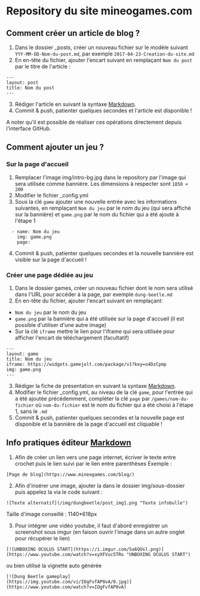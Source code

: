 Repository du site mineogames.com
==================================

## Comment créer un article de blog ?
1. Dans le dossier _posts, créer un nouveau fichier sur le modèle suivant ``YYY-MM-DD-Nom-du-post.md``, par exemple ``2017-04-23-Creation-du-site.md``
2. En en-tête du fichier, ajouter l'encart suivant en remplaçant ``Nom du post`` par le titre de l'article :

```
---
layout: post
title: Nom du post
---
```    

3. Rédiger l'article en suivant la syntaxe [Markdown](https://github.com/adam-p/markdown-here/wiki/Markdown-Cheatsheet).
4. Commit & push, patienter quelques secondes et l'article est disponible !

A noter qu'il est possible de réaliser ces opérations directement depuis l'interface GitHub.

## Comment ajouter un jeu ?
### Sur la page d'accueil
1. Remplacer l'image img/intro-bg.jpg dans le repository par l'image qui sera utilisée comme bannière. Les dimensions à respecter sont ``1850 × 200``
2. Modifier le fichier _config.yml
3. Sous la clé ``game`` ajouter une nouvelle entrée avec les informations suivantes, en remplaçant ```Nom du jeu``` par le nom du jeu (qui sera affiché sur la bannière) et ``game.png`` par le nom du fichier qui a été ajouté à l'étape 1

```
  - name: Nom du jeu
    img: game.png
    page:
```

4. Commit & push, patienter quelques secondes et la nouvelle bannière est visible sur la page d'accueil !

### Créer une page dédiée au jeu
1. Dans le dossier games, créer un nouveau fichier dont le nom sera utilisé dans l'URL pour accéder à la page, par exemple ``dung-beetle.md``
2. En en-tête du fichier, ajouter l'encart suivant en remplaçant:
 - ``Nom du jeu`` par le nom du jeu
 - ``game.png`` par la bannière qui a été utilisée sur la page d'accueil (il est possible d'utiliser d'une autre image)
 - Sur la clé ``iframe`` mettre le lien pour l'iframe qui sera utilisée pour afficher l'encart de téléchargement (facultatif)

```
---
layout: game
title: Nom du jeu
iframe: https://widgets.gamejolt.com/package/v1?key=o4DzCpmp
img: game.png
---
```

3. Rédiger la fiche de présentation en suivant la syntaxe [Markdown](https://github.com/adam-p/markdown-here/wiki/Markdown-Cheatsheet).
4. Modifier le fichier _config.yml, au niveau de la clé ``game``, pour l'entrée qui a été ajoutée précédemment, compléter la clé ``page`` par ``/games/nom-du-fichier`` où ``nom-du-fichier`` est le nom du fichier qui a été choisi à l'étape 1, sans le ``.md``
5. Commit & push, patienter quelques secondes et la nouvelle page est disponible et la bannière de la page d'accueil est cliquable !

## Info pratiques éditeur [Markdown](https://github.com/adam-p/markdown-here/wiki/Markdown-Cheatsheet)
1. Afin de créer un lien vers une page internet, écriver le texte entre crochet puis le lien suivi par le lien entre parenthèses
Exemple : 
```
[Page de blog](https://www.mineogames.com/blog/)
```
2. Afin d'insérer une image, ajouter la dans le dossier img/sous-dossier puis appelez la via le code suivant :
```
![Texte alternatif](/img/dungbeetle/post_img1.png "Texte infobulle")
```
Taille d'image conseillé : 1140*618px

3. Pour intégrer une vidéo youtube, il faut d'abord enregistrer un screenshot sous imgur (en faison ouvrir l'image dans un autre onglet pour récupérer le lien)
```
[![UNBOXING OCULUS START](https://i.imgur.com/5a6QUsl.png)](https://www.youtube.com/watch?v=xyXFVuc5TRo "UNBOXING OCULUS START")
```
ou bien utilisé la vignette auto générée
```
[![Dung Beetle gameplay](https://img.youtube.com/vi/IOgFvfAP0vA/0.jpg)](https://www.youtube.com/watch?v=IOgFvfAP0vA)
```

